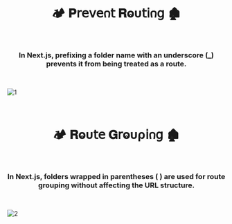 <h1  align="center" > 🏕️ 𝐏𝗋𝖾𝗏𝖾𐓣𝗍 𝐑ⱺυ𝗍𝗂𐓣𝗀  🏚️ </h1> 

</br>

<h3  align="center" > In Next.js, prefixing a folder name with an underscore (_) prevents it from being treated as a route. </h3>

</br>

![1](https://github.com/user-attachments/assets/58f9fb79-f1dc-4563-930a-8d84284312f4)

</br>

<h1  align="center" > 🏕️ 𝐑ⱺυ𝗍𝖾 𝐆𝗋ⱺυρ𝗂𐓣𝗀  🏚️ </h1>

</br>

<h3  align="center" > In Next.js, folders wrapped in parentheses ( ) are used for route grouping without affecting the URL structure. </h3>

</br>

![2](https://github.com/user-attachments/assets/bec1599e-ead6-4eef-bae9-5799ca4662a3)